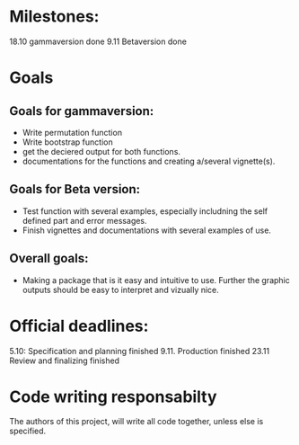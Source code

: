 
# Milestones: 
18.10 gammaversion done
9.11 Betaversion done

# Goals
## Goals for gammaversion: 
  - Write permutation function
  - Write bootstrap function
  - get the deciered output for both functions. 
  - documentations for the functions and creating a/several vignette(s). 


## Goals for Beta version: 
  - Test function with several examples, especially includning the self defined part and error messages. 
  - Finish vignettes and documentations with several examples of use. 

## Overall goals: 
  - Making a package that is it easy and intuitive to use. Further the graphic outputs should be easy to interpret and vizually nice. 

# Official deadlines: 

5.10: Specification and planning finished
9.11. Production finished
23.11 Review and finalizing finished

# Code writing responsabilty
The authors of this project, will write all code together, unless else is specified. 
